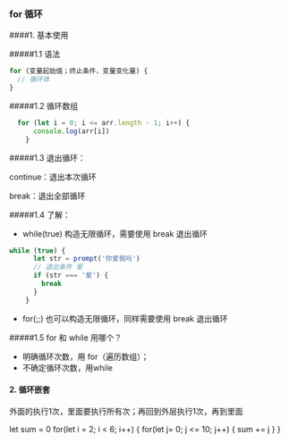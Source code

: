### for 循环

####1. 基本使用

#####1.1 语法

```javascript
for (变量起始值；终止条件，变量变化量) {
  // 循环体
}
```

#####1.2 循环数组

```javascript
  for (let i = 0; i <= arr.length - 1; i++) {
      console.log(arr[i])
    }
```

#####1.3 退出循环：

continue：退出本次循环

break：退出全部循环

#####1.4 了解：

- while(true) 构造无限循环，需要使用 break 退出循环

```javascript
while (true) {
      let str = prompt('你爱我吗')
      // 退出条件 爱
      if (str === '爱') {
        break
      }
    }
```

- for(;;) 也可以构造无限循环，同样需要使用 break 退出循环

#####1.5 for 和 while 用哪个？

- 明确循环次数，用 for（遍历数组）；
- 不确定循环次数，用while



#### 2. 循环嵌套

 外面的执行1次，里面要执行所有次；再回到外层执行1次，再到里面

let sum = 0
for(let i = 2; i < 6; i++) {
  for(let j= 0; j <= 10; j++) {
    sum += j
  }
}

